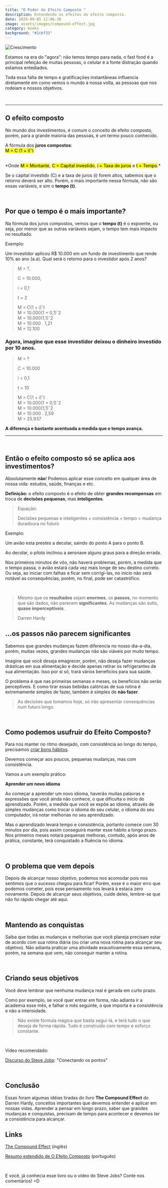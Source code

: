 ```yaml
---
title: "O Poder do Efeito Composto "
description: Entendendo os efeitos do efeito composto.
date: 2020-09-05 11:06:36
image: assets/images/compound-effect.jpg
category: books
background: "#2cbf33"
---
```

![Crescimento](assets/images/compound-effect.jpg "Crescimento")

Estamos na era do "agora": não temos tempo para nada, o fast food é a principal refeição de muitas pessoas, o celular é a fonte distração quando estamos entediados.

Toda essa falta de tempo e gratificações instantâneas influencia diretamente em como vemos o mundo à nossa volta, as pessoas que nos rodeiam e nossos objetivos.

<br />

<hr />

## O efeito composto

No mundo dos investimentos, é comum o conceito de efeito composto, porém, para a grande maioria das pessoas, é um termo pouco conhecido.

A fórmula dos **juros compostos**:	
<mark>M = C (1 + i)ˆt</mark>

<br />
*Onde <mark>M = Montante</mark>, <mark>C = Capital investido</mark>, <mark>i = Taxa de juros</mark> e <mark>t = Tempo</mark>.*

Se o capital investido (C) e a taxa de juros (i) forem altos, sabemos que o retorno deverá ser alto. Porém, o mais importante nessa fórmula, não são essas variáveis, e sim o **tempo (t)**.

<br />

## Por que o tempo é o mais importante?

Na fórmula dos juros compostos, vemos que o **tempo (t)** é o expoente, ou seja, por menor que as outras variáveis sejam, o tempo tem mais impacto no resultado.

Exemplo:

Um investidor aplicou R$ 10.000 em um fundo de investimento que rende 10% ao ano (a.a). Qual será o retorno para o investidor após 2 anos?

> M = ?, 
>
> C = 10.000, 
>
> i = 0,1 
>
> t = 2
>
> M = C(1 + i)ˆt \
> M = 10.000(1 + 0,1)ˆ2 \
> M = 10.000(1,1)ˆ2 \
> M = 10.000 . 1,21 \
> M = 12.100 

### Agora, imagine que esse investidor deixou o dinheiro investido por 10 anos.

> M = ?
>
> C = 10.000 
>
> i = 0,1 
>
> t = 10
>
> M = C(1 + i)ˆt \
> M = 10.000(1 + 0,1)ˆ2 \
> M = 10.000(1,1)ˆ2 \
> M = 10.000 . 2,59 \
> M = 25.937 

**A diferença e bastante acentuada a medida que o tempo avança.**

<hr />

<br />

## Então o efeito composto só se aplica aos investimentos?

Absolutamente **não**! Podemos aplicar esse conceito em qualquer área de nossa vida: estudos, saúde, finanças e etc.

**Definição:** o efeito composto é o efeito de obter **grandes recompensas** em troca de **decisões pequenas**, mas **inteligentes**.

> Equação:
>
> Decisões pequenas e inteligentes + consistência + tempo = mudança duradoura no futuro

Exemplo:

Um avião esta prestes a decolar, saindo do ponto A para o ponto B. 

Ao decolar, o piloto inclinou a aeronave alguns graus para a direção errada. 

Nos primeiros minutos de vôo, não haverá problemas, porém, a medida que o tempo passa, o avião estará cada vez mais longe de seu destino correto. Ou seja, ao iniciar com falhas e ficar sem corrigi-las, no início não será notável as consequências, porém, no final, pode ser catastrófico.

<br />

> Mesmo que os **resultados** sejam **enormes**, os **passos**, no momento que são dados, não parecem **significantes**. As mudanças são sutis, **quase imperceptíveis**.
>
> Darren Hardy

## ...os passos não parecem significantes

Sabemos que grandes mudanças fazem diferencia no nosso dia-a-dia, porém, muitas vezes, grandes mudanças não são viáveis por muito tempo. 

Imagine que você deseja emagrecer, porém, não deseja fazer mudanças drásticas em sua alimentação e decide apenas retirar os refrigerantes de sua alimentação. Isso por si só, trará vários benefícios para sua saúde. 

O problema é que nas  primeiras semanas e meses, os benefícios não serão perceptíveis. E como tirar essas bebidas calóricas de sua rotina é extremamente simples de fazer, também é simples de **não fazer**.

> As decisões que tomamos hoje, só irão apresentar consequências num futuro longo.

<br />

## Como podemos usufruir do Efeito Composto?

Para nos manter no ritmo desejado, com consistência ao longo do tempo, precisamos [criar bons hábitos](https://alvesjunior.netlify.app/como-criar-bons-habitos/).

Devemos começar aos poucos, pequenas mudanças, mas com consistência.

Vamos a um exemplo prático: 

**Aprender um novo idioma**

Ao começar a aprender um novo idioma, haverão muitas palavras e expressões que você ainda não conhece, o que dificulta o início do aprendizado. Porém, a medida que você se expõe ao idioma, através de simples mudanças como trocar o idioma do seu celular, o idioma do seu computador, irá notar melhorias no seu aprendizado. 

Mas o aprendizado levará tempo e consistência, portanto comece com 30 minutos por dia, pois assim conseguirá manter esse hábito a longo prazo. Nos primeiros meses notará pequenas melhoras, contudo, após anos de prática, constante, terá conquistado a fluência no idioma.

<br />

## O problema que vem depois

Depois de alcançar nosso objetivo, podemos nos acomodar pois nos sentimos que o sucesso chegou para ficar! Porém, esse é o maior erro que podemos cometer, pois esse pensamento nos levará à estaca zero novamente. Depois de alcançar seus objetivos, cuide deles, lembre-se que não foi rápido chegar até aqui.

<br />

## Mantendo as conquistas

Saiba que todas as mudanças e melhorias que você planeja precisam estar de acordo com sua rotina diária (ou criar uma nova rotina para alcançar seu objetivo). Não adianta praticar uma atividade exaustivamente essa semana, porém, na semana que vem, não conseguir manter a rotina.  

<br />

## Criando seus objetivos

Você deve lembrar que nenhuma mudança real é gerada em curto prazo. 

Como por exemplo, se você quer entrar em forma, não adianta ir a academia esse mês, e falhar o mês seguinte, o que importa é a consistência e não a intensidade. 

> Não existe fórmula mágica que basta segui-lá, e terá tudo o que deseja de forma rápida. Tudo é construído com tempo e esforço constante.

<br />

Video recomendado:

[Discurso do Steve Jobs](https://www.youtube.com/watch?v=UF8uR6Z6KLc&ab_channel=Stanford): "Conectando os pontos"

<br />

## Conclusão

Essas foram algumas idéias tiradas do livro **The Compound Effect** do Darren Hardy, conceitos importantes que devemos entender e aplicar em nossas vidas. Aprender a pensar em longo prazo, saber que grandes mudanças e conquistas, precisam de tempo para acontecer e devemos ter a consistência para alcançar.

## Links

[The Compound Effect](https://www.amazon.com.br/gp/product/159315724X/ref=as_li_qf_asin_il_tl?ie=UTF8&tag=jjunior9603-20&creative=9325&linkCode=as2&creativeASIN=159315724X&linkId=ab607bb5d14fd3828f37763185edc872) (inglês)

[Resumo estendido de O Efeito Composto](https://www.amazon.com.br/gp/product/B07MJLB3BY/ref=as_li_qf_asin_il_tl?ie=UTF8&tag=jjunior9603-20&creative=9325&linkCode=as2&creativeASIN=B07MJLB3BY&linkId=27097a6ae70034f80c87a6d458ab22ce) (português)

<br />

E você, já conhecia esse livro ou o vídeo do Steve Jobs? Conte nos comentários! =D